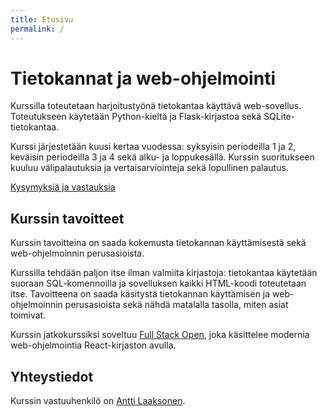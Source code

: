```yaml
---
title: Etusivu
permalink: /
---
```


# Tietokannat ja web-ohjelmointi

Kurssilla toteutetaan harjoitustyönä tietokantaa käyttävä web-sovellus. Toteutukseen käytetään Python-kieltä ja Flask-kirjastoa sekä SQLite-tietokantaa.

Kurssi järjestetään kuusi kertaa vuodessa: syksyisin periodeilla 1 ja 2, keväisin periodeilla 3 ja 4 sekä alku- ja loppukesällä. Kurssin suoritukseen kuuluu välipalautuksia ja vertaisarviointeja sekä lopullinen palautus.

[Kysymyksiä ja vastauksia](kysymykset)

## Kurssin tavoitteet

Kurssin tavoitteina on saada kokemusta tietokannan käyttämisestä sekä web-ohjelmoinnin perusasioista.

Kurssilla tehdään paljon itse ilman valmiita kirjastoja: tietokantaa käytetään suoraan SQL-komennoilla ja sovelluksen kaikki HTML-koodi toteutetaan itse. Tavoitteena on saada käsitystä tietokannan käyttämisen ja web-ohjelmoinnin perusasioista sekä nähdä matalalla tasolla, miten asiat toimivat.

Kurssin jatkokurssiksi soveltuu [Full Stack Open](https://fullstackopen.com/), joka käsittelee modernia web-ohjelmointia React-kirjaston avulla.

## Yhteystiedot

Kurssin vastuuhenkilö on [Antti Laaksonen](mailto:ahslaaks@cs.helsinki.fi).
